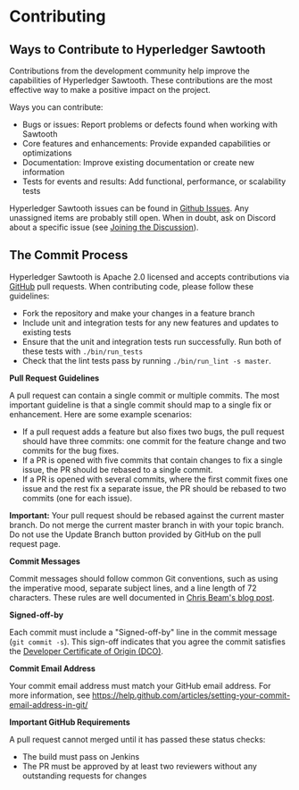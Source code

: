 <!--
 Copyright (c) 2015-2017, Intel Corporation.
 Copyright (c) 2020, Walmart Inc.
 Licensed under Creative Commons Attribution 4.0 International License
 https://creativecommons.org/licenses/by/4.0/
-->

# Contributing

## Ways to Contribute to Hyperledger Sawtooth

Contributions from the development community help improve the capabilities of
Hyperledger Sawtooth. These contributions are the most effective way to
make a positive impact on the project.

Ways you can contribute:

* Bugs or issues: Report problems or defects found when working with Sawtooth
* Core features and enhancements: Provide expanded capabilities or optimizations
* Documentation: Improve existing documentation or create new information
* Tests for events and results: Add functional, performance, or scalability
  tests

Hyperledger Sawtooth issues can be found in
[Github Issues](issue_tracking).  Any unassigned items
are probably still open. When in doubt, ask on Discord about a specific
issue (see [Joining the Discussion](./join_the_discussion.html)).

## The Commit Process

Hyperledger Sawtooth is Apache 2.0 licensed and accepts contributions
via [GitHub](https://github.com/hyperledger/sawtooth-core)
pull requests. When contributing code, please follow these guidelines:

* Fork the repository and make your changes in a feature branch
* Include unit and integration tests for any new features and updates
  to existing tests
* Ensure that the unit and integration tests run successfully. Run both
  of these tests with ``./bin/run_tests``
* Check that the lint tests pass by running ``./bin/run_lint -s master``.

**Pull Request Guidelines**

A pull request can contain a single commit or multiple commits. The most
important guideline is that a single commit should map to a single fix or
enhancement. Here are some example scenarios:

* If a pull request adds a feature but also fixes two bugs, the pull
  request should have three commits: one commit for the feature change and
  two commits for the bug fixes.
* If a PR is opened with five commits that contain changes to fix a single
  issue, the PR should be rebased to a single commit.
* If a PR is opened with several commits, where the first commit fixes one issue
  and the rest fix a separate issue, the PR should be rebased to two
  commits (one for each issue).

**Important:**
  Your pull request should be rebased against the current master branch. Do
  not merge the current master branch in with your topic branch. Do not use the
  Update Branch button provided by GitHub on the pull request page.

**Commit Messages**

Commit messages should follow common Git conventions, such as using the
imperative mood, separate subject lines, and a line length of 72 characters.
These rules are well documented in
[Chris Beam's blog post](https://chris.beams.io/posts/git-commit/#seven-rules).

**Signed-off-by**

Each commit must include a "Signed-off-by" line in the commit message
(``git commit -s``). This sign-off indicates that you agree the commit satisfies
the [Developer Certificate of Origin (DCO)](http://developercertificate.org/).

**Commit Email Address**

Your commit email address must match your GitHub email address. For more
information, see
https://help.github.com/articles/setting-your-commit-email-address-in-git/

**Important GitHub Requirements**

A pull request cannot merged until it has passed these status checks:

* The build must pass on Jenkins
* The PR must be approved by at least two reviewers without any
  outstanding requests for changes
